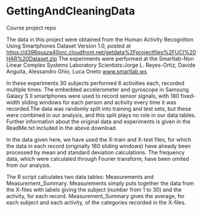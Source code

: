 # GettingAndCleaningData
Course project repo

The data in this project were obtained from the 
Human Activity Recognition Using Smartphones Dataset Version 1.0, posted at 
https://d396qusza40orc.cloudfront.net/getdata%2Fprojectfiles%2FUCI%20HAR%20Dataset.zip 
The experiments were performed at the Smartlab-Non Linear Complex Systems Laboratory
Scientists:Jorge L. Reyes-Ortiz, Davide Anguita, Alessandro Ghio, Luca Oneto
www.smartlab.ws

In these experiments 30 subjects performed 6 activities each, recorded 
multiple times. The embedded accelerometer and gyroscope in Samsung Galaxy S II
smartphones were used to record sensor signals, with 180 fixed-width sliding
windows for each person and activity every time it was recorded.The data was randomly
split into training and test sets, but these were combined in our analysis, and
this split plays no role in our data tables. Further information about the original
data and experiments is given in the ReadMe.txt included in the above download. 

In the data given here, we have used the X-train and X-test files, for which the
data in each record (originally 180 sliding windows) have already been processed
by mean and standard deviation calculations.  The frequency data, which were 
calculated through Fourier transform, have been omited from our analysis.  

The R script calculates two data tables: Measurements and Measurement_Summary.
Measurements simply puts together the data from the X-files with labels giving the
subject (number from 1 to 30) and the activity, for each record.
Measurement_Summary gives the average, for each subject and each activity, of the
categories recorded in the X-files.



